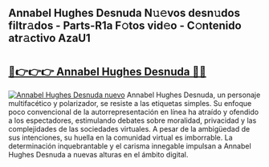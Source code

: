 ## Annabel Hughes Desnuda N𝚞𝚎vos desn𝚞dos filtr𝚊dos - Parts-R1a F𝚘tos vid𝚎o - C𝚘ntenido atr𝚊ctivo AzaU1

# <h2><a href="http://mbbahs.tromn.icu/?c=Annabel+Hughes+Desnuda">🔗👉👉👉 Annabel Hughes Desnuda 🔗🔗</a></h2>

[![Annabel Hughes Desnuda nuevo](https://i.imgur.com/pEAQMta.gif)](http://mbbahs.tromn.icu/?c=Annabel+Hughes+Desnuda)
Annabel Hughes Desnuda, un personaje multifacético y polarizador, se resiste a las etiquetas simples. Su enfoque poco convencional de la autorrepresentación en línea ha atraído y ofendido a los espectadores, estimulando debates sobre moralidad, privacidad y las complejidades de las sociedades virtuales. A pesar de la ambigüedad de sus intenciones, su huella en la comunidad virtual es imborrable. La determinación inquebrantable y el carisma innegable impulsan a Annabel Hughes Desnuda a nuevas alturas en el ámbito digital.
